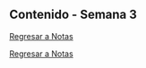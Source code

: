 ## Contenido - Semana 3
[Regresar a Notas](README.md#semana-3)


[Regresar a Notas](README.md#semana-3)
